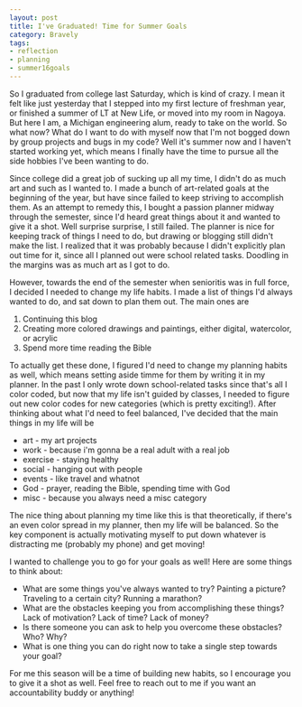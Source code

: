 ```yaml
---
layout: post
title: I've Graduated! Time for Summer Goals
category: Bravely
tags:
- reflection
- planning
- summer16goals
---
```


So I graduated from college last Saturday, which is kind of crazy. I mean it felt like just yesterday that I stepped into my first lecture of freshman year, or finished a summer of LT at New Life, or moved into my room in Nagoya. But here I am, a Michigan engineering alum, ready to take on the world. So what now? What do I want to do with myself now that I'm not bogged down by group projects and bugs in my code? Well it's summer now and I haven't started working yet, which means I finally have the time to pursue all the side hobbies I've been wanting to do. 

Since college did a great job of sucking up all my time, I didn't do as much art and such as I wanted to. I made a bunch of art-related goals at the beginning of the year, but have since failed to keep striving to accomplish them. As an attempt to remedy this, I bought a passion planner midway through the semester, since I'd heard great things about it and wanted to give it a shot. Well surprise surprise, I still failed. The planner is nice for keeping track of things I need to do, but drawing or blogging still didn't make the list. I realized that it was probably because I didn't explicitly plan out time for it, since all I planned out were school related tasks. Doodling in the margins was as much art as I got to do. 

However, towards the end of the semester when senioritis was in full force, I decided I needed to change my life habits. I made a list of things I'd always wanted to do, and sat down to plan them out. The main ones are
1. Continuing this blog
2. Creating more colored drawings and paintings, either digital, watercolor, or acrylic
3. Spend more time reading the Bible

To actually get these done, I figured I'd need to change my planning habits as well, which means setting aside timme for them by writing it in my planner. In the past I only wrote down school-related tasks since that's all I color coded, but now that my life isn't guided by classes, I needed to figure out new color codes for new categories (which is pretty exciting!). After thinking about what I'd need to feel balanced, I've decided that the main things in my life will be
- art - my art projects
- work - because i'm gonna be a real adult with a real job
- exercise - staying healthy
- social - hanging out with people
- events - like travel and whatnot
- God - prayer, reading the Bible, spending time with God
- misc - because you always need a misc category

The nice thing about planning my time like this is that theoretically, if there's an even color spread in my planner, then my life will be balanced. So the key component is actually motivating myself to put down whatever is distracting me (probably my phone) and get moving!

I wanted to challenge you to go for your goals as well! Here are some things to think about:
- What are some things you've always wanted to try? Painting a picture? Traveling to a certain city? Running a marathon?
- What are the obstacles keeping you from accomplishing these things? Lack of motivation? Lack of time? Lack of money?
- Is there someone you can ask to help you overcome these obstacles? Who? Why?
- What is one thing you can do right now to take a single step towards your goal?

For me this season will be a time of building new habits, so I encourage you to give it a shot as well. Feel free to reach out to me if you want an accountability buddy or anything!

